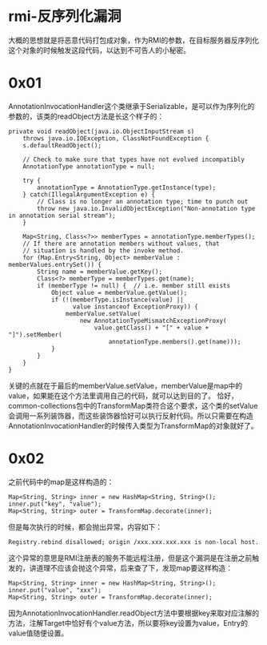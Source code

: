 # rmi-反序列化漏洞
大概的思想就是将恶意代码打包成对象，作为RMI的参数，在目标服务器反序列化这个对象的时候触发这段代码，以达到不可告人的小秘密。

# 0x01
AnnotationInvocationHandler这个类继承于Serializable，是可以作为序列化的参数的，该类的readObject方法是长这个样子的：

    private void readObject(java.io.ObjectInputStream s)
        throws java.io.IOException, ClassNotFoundException {
        s.defaultReadObject();

        // Check to make sure that types have not evolved incompatibly
        AnnotationType annotationType = null;

        try {
            annotationType = AnnotationType.getInstance(type);
        } catch(IllegalArgumentException e) {
            // Class is no longer an annotation type; time to punch out
            throw new java.io.InvalidObjectException("Non-annotation type in annotation serial stream");
        }

        Map<String, Class<?>> memberTypes = annotationType.memberTypes();
        // If there are annotation members without values, that
        // situation is handled by the invoke method.
        for (Map.Entry<String, Object> memberValue : memberValues.entrySet()) {
            String name = memberValue.getKey();
            Class<?> memberType = memberTypes.get(name);
            if (memberType != null) {  // i.e. member still exists
                Object value = memberValue.getValue();
                if (!(memberType.isInstance(value) ||
                      value instanceof ExceptionProxy)) {
                    memberValue.setValue(
                        new AnnotationTypeMismatchExceptionProxy(
                            value.getClass() + "[" + value + "]").setMember(
                                annotationType.members().get(name)));
                }
            }
        }
    }
    
关键的点就在于最后的memberValue.setValue，memberValue是map中的value，如果能在这个方法里调用自己的代码，就可以达到目的了。
恰好，common-collections包中的TransformMap类符合这个要求，这个类的setValue会调用一系列装饰器，而这些装饰器恰好可以执行反射代码。所以只需要在构造AnnotationInvocationHandler的时候传入类型为TransformMap的对象就好了。

# 0x02
之前代码中的map是这样构造的：

    Map<String, String> inner = new HashMap<String, String>();
    inner.put("key", "value");
    Map<String, String> outer = TransformMap.decorate(inner);
    
但是每次执行的时候，都会抛出异常，内容如下：

    Registry.rebind disallowed; origin /xxx.xxx.xxx.xxx is non-local host. 
    
这个异常的意思是RMI注册表的服务不能远程注册，但是这个漏洞是在注册之前触发的，讲道理不应该会抛这个异常，后来查了下，发现map要这样构造：

    Map<String, String> inner = new HashMap<String, String>();
    inner.put("value", "xxx");
    Map<String, String> outer = TransformMap.decorate(inner);
    
因为AnnotationInvocationHandler.readObject方法中要根据key来取对应注解的方法，注解Target中恰好有个value方法，所以要将key设置为value，Entry的value值随便设置。
